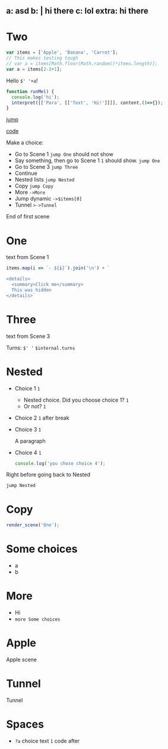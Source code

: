 a: asd
b: |
  hi
  there
c: lol
extra: hi there
---

# Two

```js
var items = ['Apple', 'Banana', 'Carrot'];
// This makes testing tough
// var a = items[Math.floor(Math.random()*items.length)];
var a = items[2-3+1];
```

Hello `$' '+a`!

```js
function runMe() {
  console.log('hi');
  interpret([['Para', [['Text', 'Hi!']]]], content,()=>{});
}
```

[jump](#One)

[code](!runMe)

Make a choice:

- Go to Scene 1 `jump One` should not show
- Say something, then go to Scene 1 `1` should show. `jump One`
- Go to Scene 3 `jump Three`
- Continue
- Nested lists `jump Nested`
- Copy `jump Copy`
- More `->More`
- Jump dynamic `->$items[0]`
- Tunnel `>->Tunnel`

End of first scene

# One

text from Scene 1

```js meta
items.map(i => `- ${i}`).join('\n') + `

<details>
  <summary>Click me</summary>
  This was hidden
</details>`
```

# Three

text from Scene 3

Turns: `$' '` `$internal.turns`

# Nested

- Choice 1 `1`
    - Nested choice. Did you choose choice 1? `1`
    - Or not? `1`
- Choice 2 `1` after
    break
- Choice 3 `1`

    A paragraph
- Choice 4 `1`

    ```js
    console.log('you chose choice 4');
    ```

Right before going back to Nested

`jump Nested`

# Copy

```js
render_scene('One');
```

# Some choices

- a
- b

# More

- Hi
- `more Some choices`

# Apple

Apple scene

# Tunnel

Tunnel

# Spaces

- `?a` choice text `1` code after